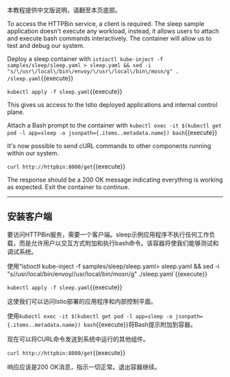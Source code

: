 本教程提供中文版说明，请翻至本页底部。

To access the HTTPBin service, a client is required. The sleep sample application doesn't execute any workload, instead, it allows users to attach and execute bash commands interactively. The container will allow us to test and debug our system.

Deploy a sleep container with `istioctl kube-inject -f samples/sleep/sleep.yaml > sleep.yaml && sed -i "s/\/usr\/local\/bin\/envoy/\/usr\/local\/bin\/mosn/g" . /sleep.yaml`{{execute}}

`kubectl apply -f sleep.yaml`{{execute}}

This gives us access to the Istio deployed applications and internal control plane.

Attach a Bash prompt to the container with `kubectl exec -it $(kubectl get pod -l app=sleep -o jsonpath={.items..metadata.name}) bash`{{execute}}

It's now possible to send cURL commands to other components running within our system.

`curl http://httpbin:8000/get`{{execute}}

The response should be a 200 OK message indicating everything is working as expected. Exit the container to continue.

---

## 安装客户端

要访问HTTPBin服务，需要一个客户端。sleep示例应用程序不执行任何工作负载，而是允许用户以交互方式附加和执行bash命令。该容器将使我们能够测试和调试系统。

使用“istioctl kube-inject -f samples/sleep/sleep.yaml> sleep.yaml && sed -i "s/\/usr\/local\/bin\/envoy/\/usr\/local\/bin\/mosn/g" ./sleep.yaml`{{execute}}

`kubectl apply -f sleep.yaml`{{execute}}

这使我们可以访问Istio部署的应用程序和内部控制平面。

使用`kubectl exec -it $(kubectl get pod -l app=sleep -o jsonpath={.items..metadata.name}) bash`{{execute}}将Bash提示附加到容器。

现在可以将CURL命令发送到系统中运行的其他组件。

`curl http://httpbin:8000/get`{{execute}}

响应应该是200 OK消息，指示一切正常。退出容器继续。
